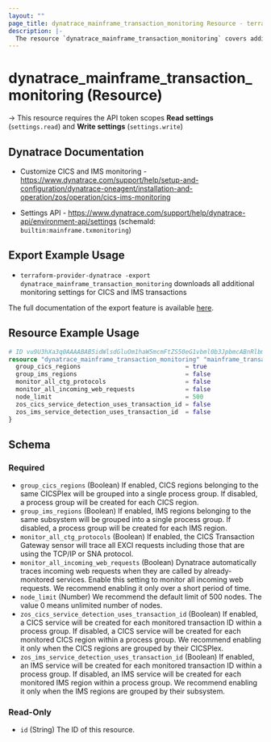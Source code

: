 ```yaml
---
layout: ""
page_title: dynatrace_mainframe_transaction_monitoring Resource - terraform-provider-dynatrace"
description: |-
  The resource `dynatrace_mainframe_transaction_monitoring` covers additional monitoring settings for CICS and IMS transactions
---
```


# dynatrace_mainframe_transaction_monitoring (Resource)

-> This resource requires the API token scopes **Read settings** (`settings.read`) and **Write settings** (`settings.write`)

## Dynatrace Documentation

- Customize CICS and IMS monitoring - https://www.dynatrace.com/support/help/setup-and-configuration/dynatrace-oneagent/installation-and-operation/zos/operation/cics-ims-monitoring

- Settings API - https://www.dynatrace.com/support/help/dynatrace-api/environment-api/settings (schemaId: `builtin:mainframe.txmonitoring`)

## Export Example Usage

- `terraform-provider-dynatrace -export dynatrace_mainframe_transaction_monitoring` downloads all additional monitoring settings for CICS and IMS transactions

The full documentation of the export feature is available [here](https://registry.terraform.io/providers/dynatrace-oss/dynatrace/latest/docs/guides/export-v2).

## Resource Example Usage

```terraform
# ID vu9U3hXa3q0AAAABAB5idWlsdGluOm1haW5mcmFtZS50eG1vbml0b3JpbmcABnRlbmFudAAGdGVuYW50ACQwYWYxNWEwOS05YWM0LTMyZGEtOTZjZi01Y2Q3NjI1Y2MxNja-71TeFdrerQ
resource "dynatrace_mainframe_transaction_monitoring" "mainframe_transaction_monitoring" {
  group_cics_regions                             = true
  group_ims_regions                              = false
  monitor_all_ctg_protocols                      = false
  monitor_all_incoming_web_requests              = false
  node_limit                                     = 500
  zos_cics_service_detection_uses_transaction_id = false
  zos_ims_service_detection_uses_transaction_id  = false
}
```

<!-- schema generated by tfplugindocs -->
## Schema

### Required

- `group_cics_regions` (Boolean) If enabled, CICS regions belonging to the same CICSPlex will be grouped into a single process group. If disabled, a process group will be created for each CICS region.
- `group_ims_regions` (Boolean) If enabled, IMS regions belonging to the same subsystem will be grouped into a single process group. If disabled, a process group will be created for each IMS region.
- `monitor_all_ctg_protocols` (Boolean) If enabled, the CICS Transaction Gateway sensor will trace all EXCI requests including those that are using the TCP/IP or SNA protocol.
- `monitor_all_incoming_web_requests` (Boolean) Dynatrace automatically traces incoming web requests when they are called by already-monitored services. Enable this setting to monitor all incoming web requests. We recommend enabling it only over a short period of time.
- `node_limit` (Number) We recommend the default limit of 500 nodes. The value 0 means unlimited number of nodes.
- `zos_cics_service_detection_uses_transaction_id` (Boolean) If enabled, a CICS service will be created for each monitored transaction ID within a process group. If disabled, a CICS service will be created for each monitored CICS region within a process group. We recommend enabling it only when the CICS regions are grouped by their CICSPlex.
- `zos_ims_service_detection_uses_transaction_id` (Boolean) If enabled, an IMS service will be created for each monitored transaction ID within a process group. If disabled, an IMS service will be created for each monitored IMS region within a process group. We recommend enabling it only when the IMS regions are grouped by their subsystem.

### Read-Only

- `id` (String) The ID of this resource.
 